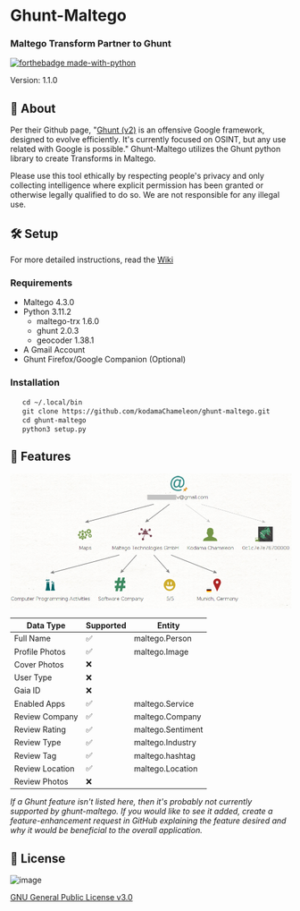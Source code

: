 # Ghunt-Maltego
### Maltego Transform Partner to Ghunt 

[![forthebadge made-with-python](http://ForTheBadge.com/images/badges/made-with-python.svg)](https://www.python.org/)

Version: 1.1.0

## 💎 About

Per their Github page, "[Ghunt (v2)](https://github.com/mxrch/GHunt) is an offensive Google framework, designed to evolve efficiently.
It's currently focused on OSINT, but any use related with Google is possible." Ghunt-Maltego utilizes the Ghunt python library to create Transforms in Maltego.

Please use this tool ethically by respecting people's privacy and only collecting intelligence where explicit permission has been granted or otherwise legally qualified to do so. We are not responsible for any illegal use.

## 🛠️ Setup
For more detailed instructions, read the [Wiki](https://github.com/kodamaChameleon/ghunt-maltego/wiki)
### Requirements
- Maltego 4.3.0
- Python 3.11.2
   - maltego-trx 1.6.0
   - ghunt 2.0.3
   - geocoder 1.38.1
 - A Gmail Account
 - Ghunt Firefox/Google Companion (Optional)
   
### Installation
```
   cd ~/.local/bin
   git clone https://github.com/kodamaChameleon/ghunt-maltego.git
   cd ghunt-maltego
   python3 setup.py
```
   
## 🧙 Features

<img src="img/demo.PNG">  
   
| Data Type       | Supported  |Entity             |
|-----------------|------------|-------------------| 
| Full Name       | ✅         | maltego.Person    |
| Profile Photos  | ✅         | maltego.Image     |
| Cover Photos    | ❌         |                   |
| User Type       | ❌         |                   |
| Gaia ID         | ❌         |                   |
| Enabled Apps    | ✅         |maltego.Service    |
| Review Company  | ✅         |maltego.Company    |
| Review Rating   | ✅         |maltego.Sentiment  |
| Review Type     | ✅         |maltego.Industry   |
| Review Tag      | ✅         |maltego.hashtag    |
| Review Location | ✅         |maltego.Location   |
| Review Photos   | ❌         |                   |

*If a Ghunt feature isn't listed here, then it's probably not currently supported by ghunt-maltego. If you would like to see it added, create a feature-enhancement request in GitHub explaining the feature desired and why it would be beneficial to the overall application.*
   
## 📜 License
![image](https://img.shields.io/badge/License-GNU%20GPL-blue)

[GNU General Public License v3.0](https://www.gnu.org/licenses/gpl-3.0.fr.html)
